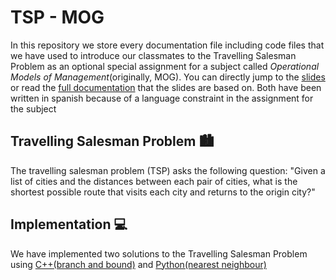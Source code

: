 # TSP - MOG

In this repository we store every documentation file including code files that we have used to introduce our classmates to the Travelling Salesman Problem as an optional special assignment for a subject called *Operational Models of Management*(originally, MOG). You can directly jump to the [slides](slides.pdf) or read the [full documentation](tsp.pdf) that the slides are based on. Both have been written in spanish  because of a language constraint in the assignment for the subject

## Travelling Salesman Problem 🏙

The travelling salesman problem (TSP) asks the following question: "Given a list of cities and the distances between each pair of cities, what is the shortest possible route that visits each city and returns to the origin city?"

## Implementation 💻

We have implemented two solutions to the Travelling Salesman Problem using [C++(branch and bound)](branch-bound.cpp) and [Python(nearest neighbour)](tsp.py)
